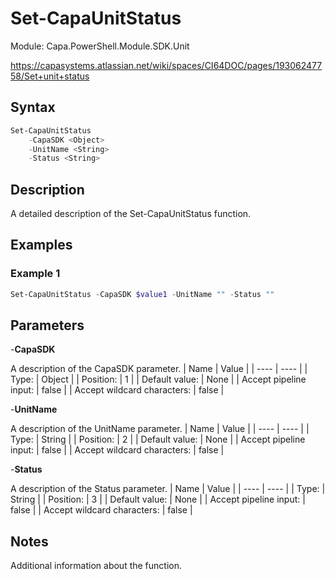 # Set-CapaUnitStatus
Module: Capa.PowerShell.Module.SDK.Unit

https://capasystems.atlassian.net/wiki/spaces/CI64DOC/pages/19306247758/Set+unit+status

## Syntax

```powershell
Set-CapaUnitStatus
	-CapaSDK <Object>
	-UnitName <String>
	-Status <String>
```

## Description

A detailed description of the Set-CapaUnitStatus function.

## Examples

### Example 1
```powershell
Set-CapaUnitStatus -CapaSDK $value1 -UnitName "" -Status ""
```
    

## Parameters

-**CapaSDK**

A description of the CapaSDK parameter.
| Name | Value |
| ---- | ---- |
| Type: | Object |
| Position: | 1 | 
| Default value: | None | 
| Accept pipeline input: | false | 
| Accept wildcard characters: | false | 

-**UnitName**

A description of the UnitName parameter.
| Name | Value |
| ---- | ---- |
| Type: | String |
| Position: | 2 | 
| Default value: | None | 
| Accept pipeline input: | false | 
| Accept wildcard characters: | false | 

-**Status**

A description of the Status parameter.
| Name | Value |
| ---- | ---- |
| Type: | String |
| Position: | 3 | 
| Default value: | None | 
| Accept pipeline input: | false | 
| Accept wildcard characters: | false | 


## Notes

Additional information about the function.
